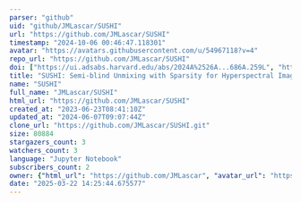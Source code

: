 ```yaml
---
parser: "github"
uid: "github/JMLascar/SUSHI"
url: "https://github.com/JMLascar/SUSHI"
timestamp: "2024-10-06 00:46:47.118301"
avatar: "https://avatars.githubusercontent.com/u/54967118?v=4"
repo_url: "https://github.com/JMLascar/SUSHI"
doi: ["https://ui.adsabs.harvard.edu/abs/2024A%2526A...686A.259L", "https://ui.adsabs.harvard.edu/abs/2024ascl.soft09003L/abstract"]
title: "SUSHI: Semi-blind Unmixing with Sparsity for Hyperspectral Images"
name: "SUSHI"
full_name: "JMLascar/SUSHI"
html_url: "https://github.com/JMLascar/SUSHI"
created_at: "2023-06-23T08:41:10Z"
updated_at: "2024-06-07T09:07:44Z"
clone_url: "https://github.com/JMLascar/SUSHI.git"
size: 80884
stargazers_count: 3
watchers_count: 3
language: "Jupyter Notebook"
subscribers_count: 2
owner: {"html_url": "https://github.com/JMLascar", "avatar_url": "https://avatars.githubusercontent.com/u/54967118?v=4", "login": "JMLascar", "type": "User"}
date: "2025-03-22 14:25:44.675577"
---
```

